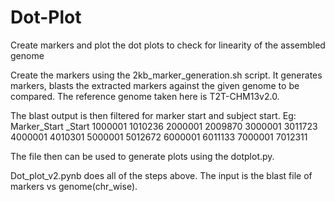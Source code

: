# Dot-Plot
Create markers and plot the dot plots to check for linearity of the assembled genome

Create the markers using the 2kb_marker_generation.sh script. It generates markers, blasts the extracted markers against the given genome to be compared. The reference genome taken here is T2T-CHM13v2.0. 

The blast output is then filtered for marker start and subject start.
Eg:
Marker_Start	<Genome>_Start
1000001	1010236
2000001	2009870
3000001	3011723
4000001	4010301
5000001	5012672
6000001	6011133
7000001	7012311
	
The file then can be used to generate plots using the dotplot.py.

Dot_plot_v2.pynb does all of the steps above. The input is the blast file of markers vs genome(chr_wise).
